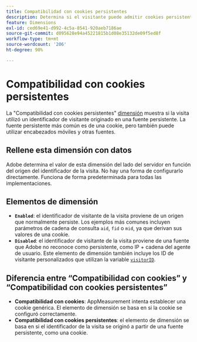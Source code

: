 ```yaml
---
title: Compatibilidad con cookies persistentes
description: Determina si el visitante puede admitir cookies persistentes.
feature: Dimensions
exl-id: ced69e41-d992-4c5a-8541-920aeb7186ae
source-git-commit: d095628e94a45221815b1d08e35132de09f5ed8f
workflow-type: tm+mt
source-wordcount: '206'
ht-degree: 90%

---
```


# Compatibilidad con cookies persistentes

La &quot;Compatibilidad con cookies persistentes&quot; [dimensión](overview.md) muestra si la visita utilizó un identificador de visitante originado en una fuente persistente. La fuente persistente más común es de una cookie, pero también puede utilizar encabezados móviles y otras fuentes.

## Rellene esta dimensión con datos

Adobe determina el valor de esta dimensión del lado del servidor en función del origen del identificador de la visita. No hay una forma de configurarlo directamente. Funciona de forma predeterminada para todas las implementaciones.

## Elementos de dimensión

* **`Enabled`**: el identificador de visitante de la visita proviene de un origen que normalmente persiste. Los ejemplos más comunes incluyen parámetros de cadena de consulta `aid`, `fid` o `mid`, ya que derivan sus valores de una cookie.
* **`Disabled`**: el identificador de visitante de la visita proviene de una fuente que Adobe no reconoce como persistente, como IP + cadena del agente de usuario. Este elemento de dimensión también incluye los ID de visitante personalizados que utilizan la variable [`visitorID`](/help/implement/vars/config-vars/visitorid.md).

## Diferencia entre “Compatibilidad con cookies” y “Compatibilidad con cookies persistentes”

* **Compatibilidad con cookies**: AppMeasurement intenta establecer una cookie genérica. El elemento de dimensión se basa en si la cookie se configuró correctamente.
* **Compatibilidad con cookies persistentes**: el elemento de dimensión se basa en si el identificador de la visita se originó a partir de una fuente persistente, como una cookie.
